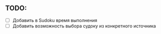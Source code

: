 ## TODO:
- [ ] Добавить в Sudoku время выполнения
- [ ] Добавить возможность выбора судоку из конкретного источника
